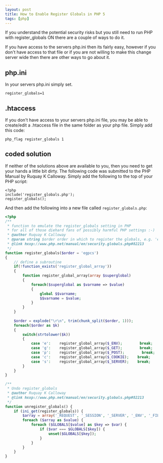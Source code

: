 ```yaml
---
layout: post
title: How to Enable Register Globals in PHP 5
tags: [php]
---
```

If you understand the potential security risks but you still need to run PHP with register_globals ON there are a couple of ways to do it.

If you have access to the servers php.ini then its fairly easy, however if you don't have access to that file or if you are not willing to make this change server wide then there are other ways to go about it.

<!--break-->

## php.ini

In your servers php.ini simply set.

```
register_globals=1
```

## .htaccess

If you don't have access to your servers php.ini file, you may be able to create/edit a .htaccess file in the same folder as your php file.  Simply add this code:

```
php_flag register_globals 1
```

## coded solution

If neither of the solutions above are available to you, then you need to get your hands a little bit dirty.  The following code was submitted to the PHP Manual by Ruquay K Calloway.  Simply add the following to the top of your PHP script:

```
<?php
include('register_globals.php');
register_globals();
```

And then add the following into a new file called `register_globals.php`:

```php
<?php
/**
 * function to emulate the register_globals setting in PHP
 * for all of those diehard fans of possibly harmful PHP settings :-)
 * @author Ruquay K Calloway
 * @param string $order order in which to register the globals, e.g. 'egpcs' for default
 * @link hxxp://www.php.net/manual/en/security.globals.php#82213
 */
function register_globals($order = 'egpcs')
{
    // define a subroutine
    if(!function_exists('register_global_array'))
    {
        function register_global_array(array $superglobal)
        {
            foreach($superglobal as $varname => $value)
            {
                global $$varname;
                $$varname = $value;
            }
        }
    }
   
    $order = explode("\r\n", trim(chunk_split($order, 1)));
    foreach($order as $k)
    {
        switch(strtolower($k))
        {
            case 'e':    register_global_array($_ENV);        break;
            case 'g':    register_global_array($_GET);        break;
            case 'p':    register_global_array($_POST);        break;
            case 'c':    register_global_array($_COOKIE);    break;
            case 's':    register_global_array($_SERVER);    break;
        }
    }
}

/**
 * Undo register_globals
 * @author Ruquay K Calloway
 * @link hxxp://www.php.net/manual/en/security.globals.php#82213
 */
function unregister_globals() {
    if (ini_get(register_globals)) {
        $array = array('_REQUEST', '_SESSION', '_SERVER', '_ENV', '_FILES');
        foreach ($array as $value) {
            foreach ($GLOBALS[$value] as $key => $var) {
                if ($var === $GLOBALS[$key]) {
                    unset($GLOBALS[$key]);
                }
            }
        }
    }
}
```
